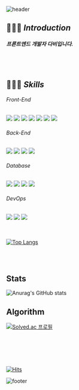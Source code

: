 ![header](https://capsule-render.vercel.app/api?type=waving&color=gradient&height=200&section=header&text=Hello,%20I'm%20Dababy!&&fontColor=fff&fontSize=30)


## 🙋🏻‍♀️ *Introduction*
##### 프론트엔드 개발자 다비입니다.


<br/>
<br/>

## 👩🏻‍💻 *Skills*

###### Front-End
<div>
  <img src="https://img.shields.io/badge/HTML5-E34F26?style=flat&logo=HTML5&logoColor=white"/>
  <img src="https://img.shields.io/badge/CSS3-1572B6?style=flat&logo=CSS3&logoColor=white"/>
  <img src="https://img.shields.io/badge/jQuery-0769AD?style=flat&logo=jQuery&logoColor=white"/>
  <img src="https://img.shields.io/badge/JavaScript-F7DF1E?style=flat&logo=JavaScript&logoColor=white"/>
  <img src="https://img.shields.io/badge/TypeScript-3178C6?style=flat&logo=TypeScript&logoColor=white"/>
  <img src="https://img.shields.io/badge/React-61DAFB?style=flat&logo=React&logoColor=white"/>
  <img src="https://img.shields.io/badge/Vue.js-4FC08D?style=flat&logo=Vue.js&logoColor=white"/>
</div>

###### Back-End
<div>
  <img src="https://img.shields.io/badge/Spring-6DB33F?style=flat&logo=Spring&logoColor=white"/>
  <img src="https://img.shields.io/badge/Spring Boot-6DB33F?style=flat&logo=Spring Boot&logoColor=white"/>
  <img src="https://img.shields.io/badge/Java-007396?style=flat&logo=Java&logoColor=white"/>
  <img src="https://img.shields.io/badge/Node.js-339933?style=flat&logo=node.js&logoColor=white"/>
</div>

###### Database
<div>
  <img src="https://img.shields.io/badge/Express-000000?style=flat&logo=Express&logoColor=white"/>
  <img src="https://img.shields.io/badge/MySQL-4479A1?style=flat&logo=MySQL&logoColor=white"/>
  <img src="https://img.shields.io/badge/Oracle-F80000?style=flat&logo=Oracle&logoColor=white"/>
  <img src="https://img.shields.io/badge/GraphQL-E10098?style=flat&logo=GraphQL&logoColor=white"/>
</div>
  
###### DevOps
<div>
  <img src="https://img.shields.io/badge/NGINX-009639?style=flat&logo=NGINX&logoColor=white"/>
  <img src="https://img.shields.io/badge/Jenkins-D24939?style=flat&logo=Jenkins&logoColor=white"/>
  <img src="https://img.shields.io/badge/Amazon AWS-232F3E?style=flat&logo=Amazon%20AWS&logoColor=white"/>
</div>

<br/>
<br/>


[![Top Langs](https://github-readme-stats.vercel.app/api/top-langs/?username=Dabee-ee)](https://github.com/anuraghazra/github-readme-stats)

<br/>
<br/>

## Stats
![Anurag's GitHub stats](https://github-readme-stats.vercel.app/api?username=Dabee-ee&show_icons=true&theme=radical)

## Algorithm
[![Solved.ac 프로필](http://mazassumnida.wtf/api/v2/generate_badge?boj=dabee030)](https://solved.ac/dabee030)

<br/>
<br/>
<br/>
<br/>



[![Hits](https://hits.seeyoufarm.com/api/count/incr/badge.svg?url=https%3A%2F%2Fgithub.com%2FDabee-ee&count_bg=%23FFB9B9&title_bg=%23DEDEDE&icon=&icon_color=%23E7E7E7&title=hits&edge_flat=true)](https://hits.seeyoufarm.com)                  

![footer](https://capsule-render.vercel.app/api?type=waving&color=gradient&height=200&section=footer&text=Thank%20You%20For%20Visiting%20My%20Github&&fontColor=fff&fontSize=12)

